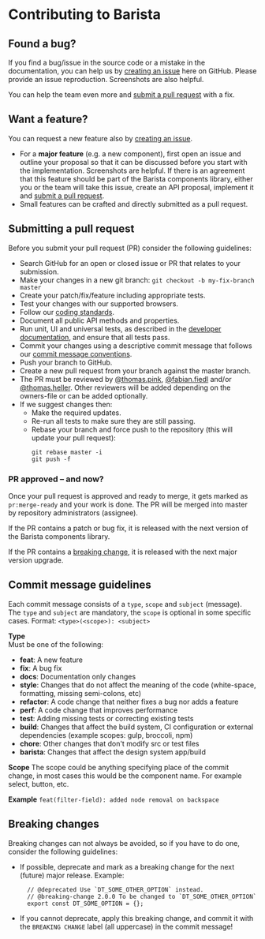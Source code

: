 # Contributing to Barista

## Found a bug?

If you find a bug/issue in the source code or a mistake in the documentation,
you can help us by
[creating an issue](https://github.com/Dynatrace/barista/issues/new) here on
GitHub. Please provide an issue reproduction. Screenshots are also helpful.

You can help the team even more and
[submit a pull request](#submitting-a-pull-request) with a fix.

## Want a feature?

You can request a new feature also by
[creating an issue](https://github.com/Dynatrace/barista/issues/new).

- For a **major feature** (e.g. a new component), first open an issue and
  outline your proposal so that it can be discussed before you start with the
  implementation. Screenshots are helpful. If there is an agreement that this
  feature should be part of the Barista components library, either you or the
  team will take this issue, create an API proposal, implement it and
  [submit a pull request](#submitting-a-pull-request).
- Small features can be crafted and directly submitted as a pull request.

## Submitting a pull request

Before you submit your pull request (PR) consider the following guidelines:

- Search GitHub for an open or closed issue or PR that relates to your
  submission.
- Make your changes in a new git branch: `git checkout -b my-fix-branch master`
- Create your patch/fix/feature including appropriate tests. 
- Test your changes with our supported browsers.
- Follow our [coding standards](https://barista.dynatrace.com/components/coding-standards/).
- Document all public API methods and properties.
- Run unit, UI and universal tests, as described in the
  [developer documentation](https://barista.dynatrace.com/components/development/),
  and ensure that all tests pass.
- Commit your changes using a descriptive commit message that follows our
  [commit message conventions](#commit-message-guidelines).
- Push your branch to GitHub.
- Create a new pull request from your branch against the master branch.
- The PR must be reviewed by [@thomas.pink](https://github.com/thomaspink),
  [@fabian.fiedl](https://github.com/ffriedl89) and/or
  [@thomas.heller](https://github.com/tomheller). Other reviewers will be added
  depending on the owners-file or can be added optionally.
- If we suggest changes then:
  - Make the required updates.
  - Re-run all tests to make sure they are still passing.
  - Rebase your branch and force push to the repository (this will update your
    pull request):
    ```
    git rebase master -i
    git push -f
    ```

### PR approved – and now?

Once your pull request is approved and ready to merge, it gets marked as
`pr:merge-ready` and your work is done. The PR will be merged into master by
repository administrators (assignee).

If the PR contains a patch or bug fix, it is released with the next version of
the Barista components library.

If the PR contains a [breaking change](#breaking-changes), it is released with
the next major version upgrade.

## Commit message guidelines

Each commit message consists of a `type`, `scope` and `subject` (message).  
The `type` and `subject` are mandatory, the `scope` is optional in some specific
cases. Format: `<type>(<scope>): <subject>`

**Type**  
Must be one of the following:

- **feat**: A new feature
- **fix**: A bug fix
- **docs**: Documentation only changes
- **style**: Changes that do not affect the meaning of the code (white-space,
  formatting, missing semi-colons, etc)
- **refactor**: A code change that neither fixes a bug nor adds a feature
- **perf**: A code change that improves performance
- **test**: Adding missing tests or correcting existing tests
- **build**: Changes that affect the build system, CI configuration or external
  dependencies (example scopes: gulp, broccoli, npm)
- **chore**: Other changes that don't modify src or test files
- **barista**: Changes that affect the design system app/build

**Scope** The scope could be anything specifying place of the commit change, in
most cases this would be the component name. For example select, button, etc.

**Example** `feat(filter-field): added node removal on backspace`

## Breaking changes

Breaking changes can not always be avoided, so if you have to do one, consider
the following guidelines:

- If possible, deprecate and mark as a breaking change for the next (future)
  major release. Example:
  ```
    // @deprecated Use `DT_SOME_OTHER_OPTION` instead.
    // @breaking-change 2.0.0 To be changed to `DT_SOME_OTHER_OPTION`
    export const DT_SOME_OPTION = {};
  ```
- If you cannot deprecate, apply this breaking change, and commit it with the
  `BREAKING CHANGE` label (all uppercase) in the commit message!
